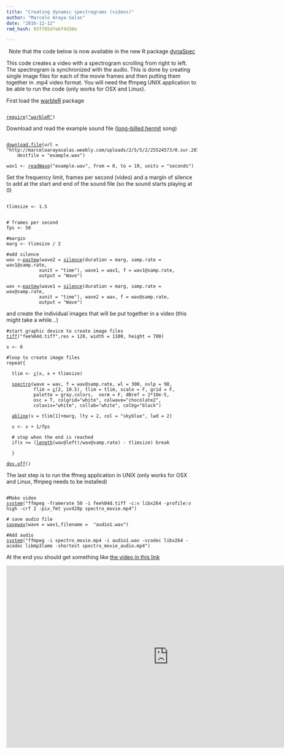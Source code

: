 ```yaml
---
title: "Creating dynamic spectrograms (videos)"
author: "Marcelo Araya-Salas"
date: "2016-12-12"
rmd_hash: 93f785dfebf4d38e

---
```


<div class="alert alert-info">

<center>
Note that the code below is now available in the new R package <a href="https://marce10.github.io/dynaSpec/">dynaSpec</a>
</center>

</div>

This code creates a video with a spectrogram scrolling from right to left. The spectrogram is synchronized with the audio. This is done by creating single image files for each of the movie frames and then putting them together in .mp4 video format. You will need the ffmpeg UNIX application to be able to run the code (only works for OSX and Linux).

First load the [warbleR](https://cran.r-project.org/package=warbleR) package

<div class="highlight">

<pre class='chroma'><code class='language-r' data-lang='r'><span></span>
<span><span class='kr'><a href='https://rdrr.io/r/base/library.html'>require</a></span><span class='o'>(</span><span class='s'><a href='https://marce10.github.io/warbleR/'>"warbleR"</a></span><span class='o'>)</span></span>
<span></span></code></pre>

</div>

Download and read the example sound file ([long-billed hermit](http://neotropical.birds.cornell.edu/portal/species/overview?p_p_spp=231771) song)

<div class="highlight">

<pre class='chroma'><code class='language-r' data-lang='r'><span></span>
<span><span class='nf'><a href='https://rdrr.io/r/utils/download.file.html'>download.file</a></span><span class='o'>(</span>url <span class='o'>=</span> <span class='s'>"http://marceloarayasalas.weebly.com/uploads/2/5/5/2/25524573/0.sur.2014.7.3.8.31.wav"</span>, </span>
<span>    destfile <span class='o'>=</span> <span class='s'>"example.wav"</span><span class='o'>)</span></span>
<span></span>
<span><span class='nv'>wav1</span> <span class='o'>&lt;-</span> <span class='nf'><a href='https://rdrr.io/pkg/tuneR/man/readWave.html'>readWave</a></span><span class='o'>(</span><span class='s'>"example.wav"</span>, from <span class='o'>=</span> <span class='m'>0</span>, to <span class='o'>=</span> <span class='m'>19</span>, units <span class='o'>=</span> <span class='s'>"seconds"</span><span class='o'>)</span></span></code></pre>

</div>

Set the frequency limit, frames per second (video) and a margin of silence to add at the start and end of the sound file (so the sound starts playing at 0)

<div class="highlight">

<pre class='chroma'><code class='language-r' data-lang='r'><span></span>
<span><span class='nv'>tlimsize</span> <span class='o'>&lt;-</span> <span class='m'>1.5</span></span>
<span></span>
<span></span>
<span><span class='c'># frames per second</span></span>
<span><span class='nv'>fps</span> <span class='o'>&lt;-</span> <span class='m'>50</span></span>
<span></span>
<span><span class='c'>#margin</span></span>
<span><span class='nv'>marg</span> <span class='o'>&lt;-</span> <span class='nv'>tlimsize</span> <span class='o'>/</span> <span class='m'>2</span></span>
<span></span>
<span><span class='c'>#add silence</span></span>
<span><span class='nv'>wav</span> <span class='o'>&lt;-</span><span class='nf'><a href='https://rdrr.io/pkg/seewave/man/pastew.html'>pastew</a></span><span class='o'>(</span>wave2 <span class='o'>=</span> <span class='nf'><a href='https://rdrr.io/pkg/tuneR/man/Waveforms.html'>silence</a></span><span class='o'>(</span>duration <span class='o'>=</span> <span class='nv'>marg</span>, samp.rate <span class='o'>=</span> <span class='nv'>wav1</span><span class='o'>@</span><span class='nv'>samp.rate</span>, </span>
<span>            xunit <span class='o'>=</span> <span class='s'>"time"</span><span class='o'>)</span>, wave1 <span class='o'>=</span> <span class='nv'>wav1</span>, f <span class='o'>=</span> <span class='nv'>wav1</span><span class='o'>@</span><span class='nv'>samp.rate</span>, </span>
<span>            output <span class='o'>=</span> <span class='s'>"Wave"</span><span class='o'>)</span></span>
<span></span>
<span><span class='nv'>wav</span> <span class='o'>&lt;-</span><span class='nf'><a href='https://rdrr.io/pkg/seewave/man/pastew.html'>pastew</a></span><span class='o'>(</span>wave1 <span class='o'>=</span> <span class='nf'><a href='https://rdrr.io/pkg/tuneR/man/Waveforms.html'>silence</a></span><span class='o'>(</span>duration <span class='o'>=</span> <span class='nv'>marg</span>, samp.rate <span class='o'>=</span> <span class='nv'>wav</span><span class='o'>@</span><span class='nv'>samp.rate</span>, </span>
<span>            xunit <span class='o'>=</span> <span class='s'>"time"</span><span class='o'>)</span>, wave2 <span class='o'>=</span> <span class='nv'>wav</span>, f <span class='o'>=</span> <span class='nv'>wav</span><span class='o'>@</span><span class='nv'>samp.rate</span>,</span>
<span>            output <span class='o'>=</span> <span class='s'>"Wave"</span><span class='o'>)</span></span></code></pre>

</div>

and create the individual images that will be put together in a video (this might take a while...)

<div class="highlight">

<pre class='chroma'><code class='language-r' data-lang='r'><span><span class='c'>#start graphic device to create image files</span></span>
<span><span class='nf'><a href='https://rdrr.io/r/grDevices/png.html'>tiff</a></span><span class='o'>(</span><span class='s'>"fee%04d.tiff"</span>,res <span class='o'>=</span> <span class='m'>120</span>, width <span class='o'>=</span> <span class='m'>1100</span>, height <span class='o'>=</span> <span class='m'>700</span><span class='o'>)</span></span>
<span></span>
<span><span class='nv'>x</span> <span class='o'>&lt;-</span> <span class='m'>0</span></span>
<span></span>
<span><span class='c'>#loop to create image files </span></span>
<span><span class='kr'>repeat</span><span class='o'>&#123;</span></span>
<span></span>
<span>  <span class='nv'>tlim</span> <span class='o'>&lt;-</span> <span class='nf'><a href='https://rdrr.io/r/base/c.html'>c</a></span><span class='o'>(</span><span class='nv'>x</span>, <span class='nv'>x</span> <span class='o'>+</span> <span class='nv'>tlimsize</span><span class='o'>)</span></span>
<span></span>
<span>  <span class='nf'><a href='https://rdrr.io/pkg/seewave/man/spectro.html'>spectro</a></span><span class='o'>(</span>wave <span class='o'>=</span> <span class='nv'>wav</span>, f <span class='o'>=</span> <span class='nv'>wav</span><span class='o'>@</span><span class='nv'>samp.rate</span>, wl <span class='o'>=</span> <span class='m'>300</span>, ovlp <span class='o'>=</span> <span class='m'>90</span>, </span>
<span>          flim <span class='o'>=</span> <span class='nf'><a href='https://rdrr.io/r/base/c.html'>c</a></span><span class='o'>(</span><span class='m'>2</span>, <span class='m'>10.5</span><span class='o'>)</span>, tlim <span class='o'>=</span> <span class='nv'>tlim</span>, scale <span class='o'>=</span> <span class='kc'>F</span>, grid <span class='o'>=</span> <span class='kc'>F</span>, </span>
<span>          palette <span class='o'>=</span> <span class='nv'>gray.colors</span>,  norm <span class='o'>=</span> <span class='kc'>F</span>, dBref <span class='o'>=</span> <span class='m'>2</span><span class='o'>*</span><span class='m'>10e-5</span>, </span>
<span>          osc <span class='o'>=</span> <span class='kc'>T</span>, colgrid<span class='o'>=</span><span class='s'>"white"</span>, colwave<span class='o'>=</span><span class='s'>"chocolate2"</span>, </span>
<span>          colaxis<span class='o'>=</span><span class='s'>"white"</span>, collab<span class='o'>=</span><span class='s'>"white"</span>, colbg<span class='o'>=</span><span class='s'>"black"</span><span class='o'>)</span></span>
<span>  </span>
<span>  <span class='nf'><a href='https://rdrr.io/r/graphics/abline.html'>abline</a></span><span class='o'>(</span>v <span class='o'>=</span> <span class='nv'>tlim</span><span class='o'>[</span><span class='m'>1</span><span class='o'>]</span><span class='o'>+</span><span class='nv'>marg</span>, lty <span class='o'>=</span> <span class='m'>2</span>, col <span class='o'>=</span> <span class='s'>"skyblue"</span>, lwd <span class='o'>=</span> <span class='m'>2</span><span class='o'>)</span></span>
<span>  </span>
<span>  <span class='nv'>x</span> <span class='o'>&lt;-</span> <span class='nv'>x</span> <span class='o'>+</span> <span class='m'>1</span><span class='o'>/</span><span class='nv'>fps</span></span>
<span>  </span>
<span>  <span class='c'># stop when the end is reached</span></span>
<span>  <span class='kr'>if</span><span class='o'>(</span><span class='nv'>x</span> <span class='o'>&gt;=</span> <span class='o'>(</span><span class='nf'><a href='https://rdrr.io/r/base/length.html'>length</a></span><span class='o'>(</span><span class='nv'>wav</span><span class='o'>@</span><span class='nv'>left</span><span class='o'>)</span><span class='o'>/</span><span class='nv'>wav</span><span class='o'>@</span><span class='nv'>samp.rate</span><span class='o'>)</span> <span class='o'>-</span> <span class='nv'>tlimsize</span><span class='o'>)</span> <span class='kr'>break</span></span>
<span>  </span>
<span>  <span class='o'>&#125;</span></span>
<span></span>
<span><span class='nf'><a href='https://rdrr.io/r/grDevices/dev.html'>dev.off</a></span><span class='o'>(</span><span class='o'>)</span></span>
<span></span></code></pre>

</div>

The last step is to run the ffmeg application in UNIX (only works for OSX and Linux, ffmpeg needs to be installed)

<div class="highlight">

<pre class='chroma'><code class='language-r' data-lang='r'><span></span>
<span><span class='c'>#Make video</span></span>
<span><span class='nf'><a href='https://rdrr.io/r/base/system.html'>system</a></span><span class='o'>(</span><span class='s'>"ffmpeg -framerate 50 -i fee%04d.tiff -c:v libx264 -profile:v high -crf 2 -pix_fmt yuv420p spectro_movie.mp4"</span><span class='o'>)</span></span>
<span></span>
<span><span class='c'># save audio file</span></span>
<span><span class='nf'><a href='https://rdrr.io/pkg/seewave/man/savewav.html'>savewav</a></span><span class='o'>(</span>wave <span class='o'>=</span> <span class='nv'>wav1</span>,filename <span class='o'>=</span>  <span class='s'>"audio1.wav"</span><span class='o'>)</span></span>
<span></span>
<span><span class='c'>#Add audio</span></span>
<span><span class='nf'><a href='https://rdrr.io/r/base/system.html'>system</a></span><span class='o'>(</span><span class='s'>"ffmpeg -i spectro_movie.mp4 -i audio1.wav -vcodec libx264 -acodec libmp3lame -shortest spectro_movie_audio.mp4"</span><span class='o'>)</span></span>
<span></span></code></pre>

</div>

At the end you should get something like [the video in this link](https://www.youtube.com/embed/McAQaIXeuUQ)

<center>
<iframe allowtransparency="true" style="background: #FFFFFF;" style="border:0px solid lightgrey;" width="854/2" height="480/2" src="https://www.youtube.com/embed/McAQaIXeuUQ" frameborder="0" allow="accelerometer; autoplay; encrypted-media; gyroscope; picture-in-picture" allowfullscreen>
</iframe>
</center>

